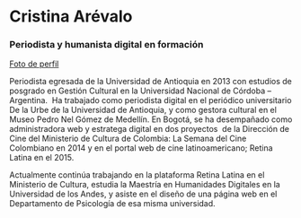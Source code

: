 # Cristina Arévalo

### Periodista y humanista digital en formación

[Foto de perfil](https://www.facebook.com/photo.php?fbid=398220223844611&set=a.105758836424086.1073741826.100009699094850&type=3&theater)

Periodista egresada de la Universidad de Antioquia en 2013 con estudios de posgrado en Gestión Cultural en la Universidad Nacional de Córdoba – Argentina.  Ha trabajado como periodista digital en el periódico universitario De la Urbe de la Universidad de Antioquia, y como gestora cultural en el Museo Pedro Nel Gómez de Medellín. En Bogotá, se ha desempañado como administradora web y estratega digital en dos proyectos  de la Dirección de Cine del Ministerio de Cultura de Colombia: La Semana del Cine Colombiano en 2014 y en el portal web de cine latinoamericano; Retina Latina en el 2015.

Actualmente continúa trabajando en la plataforma Retina Latina en el Ministerio de Cultura, estudia la Maestría en Humanidades Digitales en la Universidad de los Andes, y asiste en el diseño de una página web en el Departamento de Psicología de esa misma universidad.
